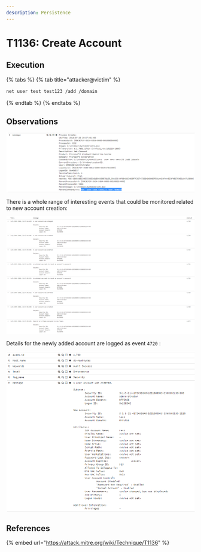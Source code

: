 ```yaml
---
description: Persistence
---
```


# T1136: Create Account

## Execution

{% tabs %}
{% tab title="attacker@victim" %}
```bash
net user test test123 /add /domain
```
{% endtab %}
{% endtabs %}

## Observations

![commandline arguments](../../.gitbook/assets/account-add.png)

There is a whole range of interesting events that could be monitored related to new account creation:

![](../../.gitbook/assets/account-events.png)

Details for the newly added account are logged as event `4720` :

![](../../.gitbook/assets/account-created.png)

## References

{% embed url="https://attack.mitre.org/wiki/Technique/T1136" %}



